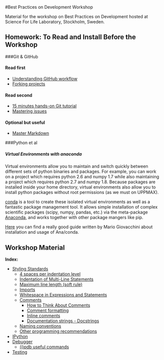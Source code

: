 #Best Practices on Development Workshop

Material for the workshop on Best Practices on Development hosted at Science
For Life Laboratory, Stockholm, Sweden.

## Homework: To Read and Install Before the Workshop
###Git & GitHub

#### Read first
* [Understanding GitHub workflow](http://guides.github.com/overviews/flow/)
* [Forking projects](http://guides.github.com/overviews/forking/)

#### Read second
* [15 minutes hands-on Git tutorial](http://try.github.io/levels/1/challenges/1)
* [Mastering issues](http://guides.github.com/overviews/issues/)

#### Optional but useful
* [Master Markdown](http://guides.github.com/overviews/mastering-markdown/)

###Python et al
##### Virtual Environments with anaconda
Virtual environments allow you to maintain and switch quickly between
different sets of python binaries and packages.
For example, you can work on a project which requires python 2.6 and numpy 1.7
while also maintaining a project which requires python 2.7 and numpy 1.8.
Because packages are installed inside your home directory, virtual environments
also allow you to install python packages without root permissions (as we must
on UPPMAX).

[conda](http://conda.pydata.org/docs/) is a tool to create these isolated
virtual environments as well as a fantastic package management tool. It allows
simple installation of complex scientific packages (scipy, numpy, pandas, etc.)
via the meta-package [Anaconda](https://store.continuum.io/cshop/anaconda/),
and works together with other package mangers like pip.

[Here](DOCS/conda_howto.md) you can find a really good guide written by Mario Giovacchini about
installation and usage of Ana/conda.

## Workshop Material

**Index:**

* [Styling Standards](DOCS/styling.md)
    * [4 spaces per indentation level](DOCS/styling.md#4-spaces-per-indentation-level)
    * [Indentation of Multi-Line Statements](DOCS/styling.md#indentation-of-multi-line-statements)
    * [Maximum line length (soft rule)](DOCS/styling.md#maximum-line-length-soft-rule)
    * [Imports](DOCS/styling.md#imports)
    * [Whitespace in Expressions and Statements](DOCS/styling.md#whitespace-in-expressions-and-statements)
    * [Comments](DOCS/styling.md#comments)
        * [How to Think About Comments](DOCS/styling.md#how-to-think-about-comments)
        * [Comment formatting](DOCS/styling.md#comment-formatting)
        * [Inline comments](DOCS/styling.md#inline-comments)
        * [Documentation strings - Docstrings](DOCS/styling.md#documentation-strings-docstrings)
    * [Naming conventions](DOCS/styling.md#naming-conventions)
    * [Other programming recommendations](DOCS/styling.md#other-programming-recommendations)
* [IPython](DOCS/ipython.md)
* [Debugger](DOCS/ipdb.md)
    * [(i)pdb useful commands](DOCS/ipdb.md#ipdb-useful-commands)
 * [Testing](DOCS/testing.md)

